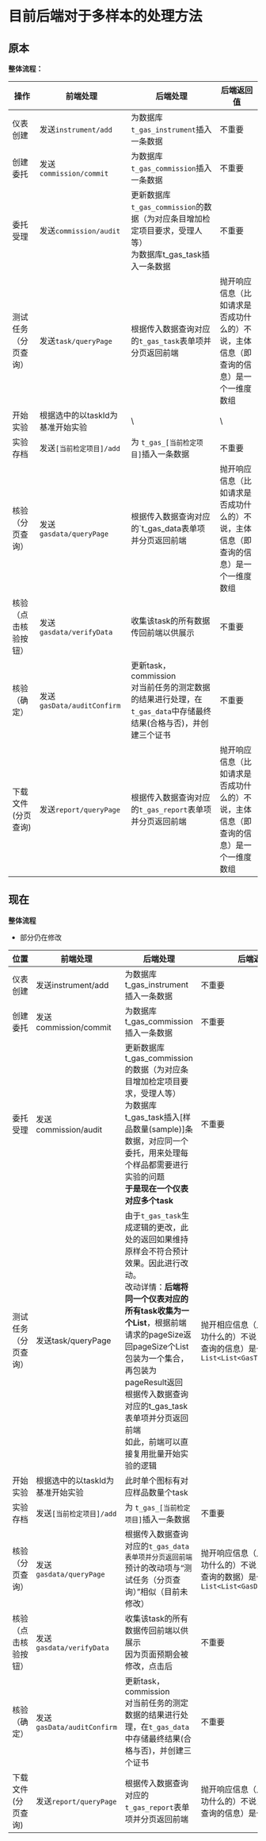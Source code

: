 # 目前后端对于多样本的处理方法

  

## 原本

**整体流程：**

| 操作         | 前端处理                     | 后端处理                                                                       | 后端返回值                                      |
| ---------- | ------------------------ | -------------------------------------------------------------------------- | ------------------------------------------ |
| 仪表创建       | 发送`instrument/add`       | 为数据库`t_gas_instrument`插入一条数据                                               | 不重要                                        |
| 创建委托       | 发送`commission/commit`    | 为数据库`t_gas_commission`插入一条数据                                               | 不重要                                        |
| 委托受理       | 发送`commission/audit`     | 更新数据库`t_gas_commission`的数据（为对应条目增加检定项目要求，受理人等）</br>为数据库t_gas_task插入一条数据    | 不重要                                        |
| 测试任务（分页查询） | 发送`task/queryPage`       | 根据传入数据查询对应的`t_gas_task`表单项并分页返回前端                                          | 抛开响应信息（比如请求是否成功什么的）不说，主体信息（即查询的信息）是一个一维度数组 |
| 开始实验       | 根据选中的以taskId为基准开始实验      | \                                                                          | \                                          |
| 实验存档       | 发送`[当前检定项目]/add`         | 为 `t_gas_[当前检定项目]`插入一条数据                                                   | 不重要                                        |
| 核验（分页查询）   | 发送`gasdata/queryPage`    | 根据传入数据查询对应的`t_gas_data表单项并分页返回前端                                           | 抛开响应信息（比如请求是否成功什么的）不说，主体信息（即查询的信息）是一个一维度数组 |
| 核验（点击核验按钮） | 发送`gasdata/verifyData`   | 收集该task的所有数据传回前端以供展示                                                       | 不重要                                        |
| 核验（确定）     | 发送`gasData/auditConfirm` | 更新task，commission</br>对当前任务的测定数据的结果进行处理，在`t_gas_data`中存储最终结果(合格与否)，并创建三个证书 | 不重要                                        |
| 下载文件(分页查询) | 发送`report/queryPage`     | 根据传入数据查询对应的`t_gas_report`表单项并分页返回前端                                        | 抛开响应信息（比如请求是否成功什么的）不说，主体信息（即查询的信息）是一个一维度数组 |

## 现在
**整体流程**
* 部分仍在修改

| 位置         | 前端处理                     | 后端处理                                                                                                                                                                                                          | 后端返回值                                                                    |
| ---------- | ------------------------ | ------------------------------------------------------------------------------------------------------------------------------------------------------------------------------------------------------------- | ------------------------------------------------------------------------ |
| 仪表创建       | 发送instrument/add         | 为数据库t_gas_instrument插入一条数据                                                                                                                                                                                    | 不重要                                                                      |
| 创建委托       | 发送commission/commit      | 为数据库t_gas_commission插入一条数据                                                                                                                                                                                    | 不重要                                                                      |
| 委托受理       | 发送commission/audit       | 更新数据库t_gas_commission的数据（为对应条目增加检定项目要求，受理人等）</br>为数据库t_gas_task插入[样品数量(sample)]条数据，对应同一个委托，用来处理每个样品都需要进行实验的问题</br>**于是现在一个仪表对应多个task**                                                                        | 不重要                                                                      |
| 测试任务（分页查询） | 发送task/queryPage         | 由于`t_gas_task`生成逻辑的更改，此处的返回如果维持原样会不符合预计效果。因此进行改动。</br>改动详情：**后端将同一个仪表对应的所有task收集为一个List**，根据前端请求的pageSize返回pageSize个List包装为一个集合，再包装为pageResult返回</br>根据传入数据查询对应的t_gas_task表单项并分页返回前端</br>如此，前端可以直接复用批量开始实验的逻辑 | 抛开相应信息（比如请求是否成功什么的）不说，主体信息（即查询的信息）是一个二维度数组`List<List<GasTaskQueryForm>>` |
| 开始实验       | 根据选中的以taskId为基准开始实验      | 此时单个图标有对应样品数量个task                                                                                                                                                                                            |                                                                          |
| 实验存档       | 发送`[当前检定项目]/add`         | 为 `t_gas_[当前检定项目]`插入一条数据                                                                                                                                                                                      | 不重要                                                                      |
| 核验（分页查询）   | 发送`gasdata/queryPage`    | 根据传入数据查询对应的`t_gas_data表单项并分页返回前端`</br>预计的改动项与“测试任务（分页查询）”相似（目前未修改）                                                                                                                                            | 抛开响应信息（比如请求是否成功什么的）不说，主体信息（即查询的数据）是一个二维数组`List<List<GasDataQueryForm>>`  |
| 核验（点击核验按钮） | 发送`gasdata/verifyData`   | 收集该task的所有数据传回前端以供展示</br>因为页面预期会被修改，点击后                                                                                                                                                                       | 不重要                                                                      |
| 核验（确定）     | 发送`gasData/auditConfirm` | 更新task，commission</br>对当前任务的测定数据的结果进行处理，在`t_gas_data`中存储最终结果(合格与否)，并创建三个证书                                                                                                                                    | 不重要                                                                      |
| 下载文件(分页查询) | 发送`report/queryPage`     | 根据传入数据查询对应的`t_gas_report`表单项并分页返回前端                                                                                                                                                                           | 抛开响应信息（比如请求是否成功什么的）不说，主体信息（即查询的信息）是一个一维度数组                               |
